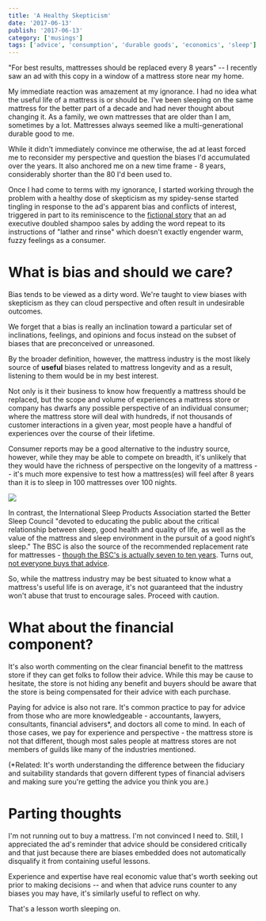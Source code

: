 ```yaml
---
title: 'A Healthy Skepticism'
date: '2017-06-13'
publish: '2017-06-13'
category: ['musings']
tags: ['advice', 'consumption', 'durable goods', 'economics', 'sleep']
---
```


"For best results, mattresses should be replaced every 8 years" -- I recently saw an ad with this copy in a window of a mattress store near my home.

My immediate reaction was amazement at my ignorance. I had no idea what the useful life of a mattress is or should be. I've been sleeping on the same mattress for the better part of a decade and had never thought about changing it. As a family, we own mattresses that are older than I am, sometimes by a lot. Mattresses always seemed like a multi-generational durable good to me.

While it didn't immediately convince me otherwise, the ad at least forced me to reconsider my perspective and question the biases I'd accumulated over the years. It also anchored me on a new time frame - 8 years, considerably shorter than the 80 I'd been used to.

Once I had come to terms with my ignorance, I started working through the problem with a healthy dose of skepticism as my spidey-sense started tingling in response to the ad's apparent bias and conflicts of interest, triggered in part to its reminiscence to the [fictional story](http://archive.fortune.com/magazines/fortune/fortune_archive/1999/10/11/267035/index.htm) that an ad executive doubled shampoo sales by adding the word repeat to its instructions of "lather and rinse" which doesn't exactly engender warm, fuzzy feelings as a consumer.

# What is bias and should we care?

Bias tends to be viewed as a dirty word. We're taught to view biases with skepticism as they can cloud perspective and often result in undesirable outcomes.

We forget that a bias is really an inclination toward a particular set of inclinations, feelings, and opinions and focus instead on the subset of biases that are preconceived or unreasoned.

By the broader definition, however, the mattress industry is the most likely source of **useful** biases related to mattress longevity and as a result, listening to them would be in my best interest.

Not only is it their business to know how frequently a mattress should be replaced, but the scope and volume of experiences a mattress store or company has dwarfs any possible perspective of an individual consumer; where the mattress store will deal with hundreds, if not thousands of customer interactions in a given year, most people have a handful of experiences over the course of their lifetime.

Consumer reports may be a good alternative to the industry source, however, while they may be able to compete on breadth, it's unlikely that they would have the richness of perspective on the longevity of a mattress -- it's much more expensive to test how a mattress(es) will feel after 8 years than it is to sleep in 100 mattresses over 100 nights.

![](https://res.cloudinary.com/scweiss1/image/upload/v1593118459/code-comments/a-healthy-skepticism/bed_vzbrzg.jpg)

In contrast, the International Sleep Products Association started the Better Sleep Council "devoted to educating the public about the critical relationship between sleep, good health and quality of life, as well as the value of the mattress and sleep environment in the pursuit of a good night’s sleep." The BSC is also the source of the recommended replacement rate for mattresses - [though the BSC's is actually seven to ten years](http://bettersleep.org/mattress-education/replacing-a-mattress/). Turns out, [not everyone buys that advice](http://restonic.com/blog/mattress-myths-4876).

So, while the mattress industry may be best situated to know what a mattress's useful life is on average, it's not guaranteed that the industry won't abuse that trust to encourage sales. Proceed with caution.

# What about the financial component?

It's also worth commenting on the clear financial benefit to the mattress store if they can get folks to follow their advice. While this may be cause to hesitate, the store is not hiding any benefit and buyers should be aware that the store is being compensated for their advice with each purchase.

Paying for advice is also not rare. It's common practice to pay for advice from those who are more knowledgeable - accountants, lawyers, consultants, financial advisers\*, and doctors all come to mind. In each of those cases, we pay for experience and perspective - the mattress store is not that different, though most sales people at mattress stores are not members of guilds like many of the industries mentioned.

(\*Related: It's worth understanding the difference between the fiduciary and suitability standards that govern different types of financial advisers and making sure you're getting the advice you think you are.)

# Parting thoughts

I'm not running out to buy a mattress. I'm not convinced I need to. Still, I appreciated the ad's reminder that advice should be considered critically and that just because there are biases embedded does not automatically disqualify it from containing useful lessons.

Experience and expertise have real economic value that's worth seeking out prior to making decisions -- and when that advice runs counter to any biases you may have, it's similarly useful to reflect on why.

That's a lesson worth sleeping on.
